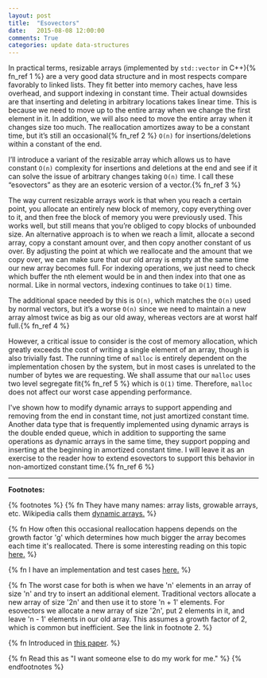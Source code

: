 ```yaml
---
layout: post
title:  "Esovectors"
date:   2015-08-08 12:00:00
comments: True
categories: update data-structures
---
```


In practical terms, resizable arrays (implemented by `std::vector` in
C++){% fn_ref 1 %} are a very good data structure and in most respects compare
favorably to linked lists. They fit better into memory caches, have less
overhead, and support indexing in constant time. Their actual downsides are that
inserting and deleting in arbitrary locations takes linear time. This is
because we need to move up to the entire array when we change the first
element in it. In addition, we will also need to move the entire array
when it changes size too much. The reallocation amortizes away to be a
constant time, but it’s still an occasional{% fn_ref 2 %} `O(n)` for
insertions/deletions within a constant of the end.

I’ll introduce a variant of the resizable array which allows us to have
constant `O(n)` complexity for insertions and deletions at the end and see
if it can solve the issue of arbitrary changes taking `O(n)` time. I call
these “esovectors” as they are an esoteric version of a vector.{% fn_ref 3 %}

The way current resizable arrays work is that when you reach a certain
point, you allocate an entirely new block of memory, copy everything over
to it, and then free the block of memory you were previously used. This
works well, but still means that you’re obliged to copy blocks of unbounded
size. An alternative approach is to when we reach
a limit, allocate a second array, copy a constant amount over, and then copy
another constant of us over. By adjusting the point at which we reallocate
and the amount that we copy over, we can make sure that our old array is
empty at the same time our new array becomes full. For indexing operations,
we just need to check which buffer the nth element would be in and then index
into that one as normal. Like in normal vectors, indexing continues to take
`O(1)` time.

The additional space needed by this is `O(n)`, which matches the `O(n)` used
by normal vectors, but it’s a worse `O(n)` since we need to maintain a new
array almost twice as big as our old away, whereas vectors are at worst
half full.{% fn_ref 4 %}

However, a critical issue to consider is the cost of memory allocation,
which greatly exceeds the cost of writing a single element of an array,
though is also trivially fast. The running time of `malloc` is entirely
dependent on the implementation chosen by the system, but in most cases
is unrelated to the number of bytes we are requesting. We shall assume
that our `malloc` uses two level segregate fit{% fn_ref 5 %} which is `O(1)`
time. Therefore, `malloc` does not affect our worst case appending performance.

I've shown how to modify dynamic arrays to support appending and removing
from the end in constant time, not just amortized constant time. Another
data type that is frequently implemented using dynamic arrays is the
double ended queue, which in addition to supporting the same operations
as dynamic arrays in the same time, they support popping and inserting
at the beginning in amortized constant time. I will leave it as an exercise
to the reader how to extend esovectors to support this behavior in
non-amortized constant time.{% fn_ref 6 %}

--------

**Footnotes:**

{% footnotes %}
  {% fn They have many names: array lists, growable arrays, etc. Wikipedia calls them <a href="https://en.wikipedia.org/wiki/Dynamic_array">dynamic arrays.</a> %}

  {% fn How often this occasional reallocation happens depends on the growth factor 'g' which determines how much bigger the array becomes each time it's reallocated. There is some interesting reading on this topic <a href="https://github.com/facebook/folly/blob/master/folly/docs/FBVector.md">here.</a> %}

  {% fn I have an implementation and test cases <a href="https://github.com/jsnider3/Workspace/tree/master/Esovector">here.</a> %}

  {% fn The worst case for both is when we have 'n' elements in an array of size 'n' and try to insert an additional element. Traditional vectors allocate a new array of size '2n' and then use it to store 'n + 1' elements. For esovectors we allocate a new array of size '2n', put 2 elements in it, and leave 'n - 1' elements in our old array. This assumes a growth factor of 2, which is common but inefficient. See the link in footnote 2. %} 

  {% fn Introduced in <a href="http://www.gii.upv.es/tlsf/files/ecrts04_tlsf.pdf">this paper</a>. %}

  {% fn Read this as "I want someone else to do my work for me." %}
{% endfootnotes %}
